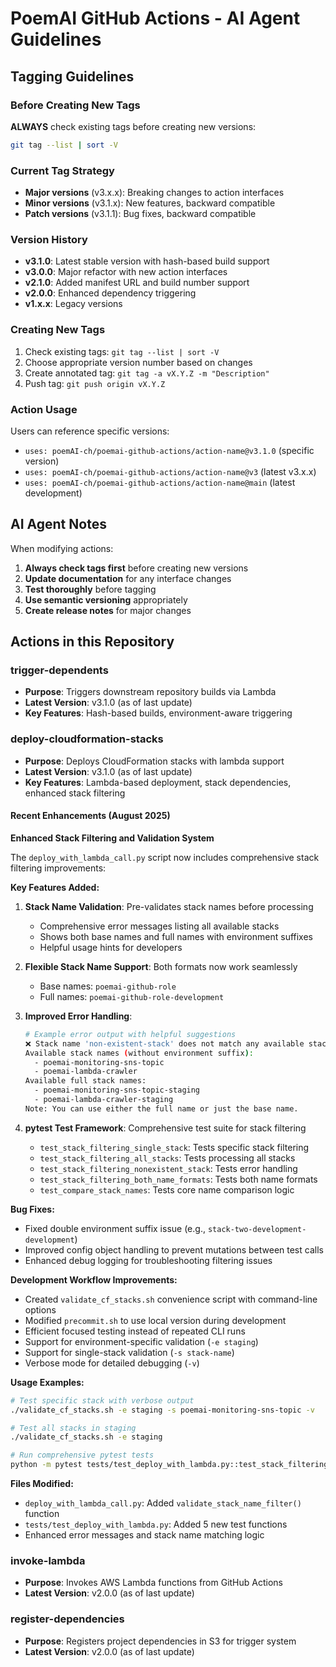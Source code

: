 # PoemAI GitHub Actions - AI Agent Guidelines

## Tagging Guidelines

### Before Creating New Tags

**ALWAYS** check existing tags before creating new versions:

```bash
git tag --list | sort -V
```

### Current Tag Strategy

- **Major versions** (v3.x.x): Breaking changes to action interfaces
- **Minor versions** (v3.1.x): New features, backward compatible
- **Patch versions** (v3.1.1): Bug fixes, backward compatible

### Version History

- **v3.1.0**: Latest stable version with hash-based build support
- **v3.0.0**: Major refactor with new action interfaces
- **v2.1.0**: Added manifest URL and build number support
- **v2.0.0**: Enhanced dependency triggering
- **v1.x.x**: Legacy versions

### Creating New Tags

1. Check existing tags: `git tag --list | sort -V`
2. Choose appropriate version number based on changes
3. Create annotated tag: `git tag -a vX.Y.Z -m "Description"`
4. Push tag: `git push origin vX.Y.Z`

### Action Usage

Users can reference specific versions:
- `uses: poemAI-ch/poemai-github-actions/action-name@v3.1.0` (specific version)
- `uses: poemAI-ch/poemai-github-actions/action-name@v3` (latest v3.x.x)
- `uses: poemAI-ch/poemai-github-actions/action-name@main` (latest development)

## AI Agent Notes

When modifying actions:
1. **Always check tags first** before creating new versions
2. **Update documentation** for any interface changes
3. **Test thoroughly** before tagging
4. **Use semantic versioning** appropriately
5. **Create release notes** for major changes

## Actions in this Repository

### trigger-dependents
- **Purpose**: Triggers downstream repository builds via Lambda
- **Latest Version**: v3.1.0 (as of last update)
- **Key Features**: Hash-based builds, environment-aware triggering

### deploy-cloudformation-stacks  
- **Purpose**: Deploys CloudFormation stacks with lambda support
- **Latest Version**: v3.1.0 (as of last update)
- **Key Features**: Lambda-based deployment, stack dependencies, enhanced stack filtering

#### Recent Enhancements (August 2025)

**Enhanced Stack Filtering and Validation System**

The `deploy_with_lambda_call.py` script now includes comprehensive stack filtering improvements:

**Key Features Added:**

1. **Stack Name Validation**: Pre-validates stack names before processing
   - Comprehensive error messages listing all available stacks
   - Shows both base names and full names with environment suffixes
   - Helpful usage hints for developers

2. **Flexible Stack Name Support**: Both formats now work seamlessly
   - Base names: `poemai-github-role`
   - Full names: `poemai-github-role-development`

3. **Improved Error Handling**: 
   ```bash
   # Example error output with helpful suggestions
   ❌ Stack name 'non-existent-stack' does not match any available stacks.
   Available stack names (without environment suffix):
     - poemai-monitoring-sns-topic
     - poemai-lambda-crawler
   Available full stack names:
     - poemai-monitoring-sns-topic-staging
     - poemai-lambda-crawler-staging
   Note: You can use either the full name or just the base name.
   ```

4. **pytest Test Framework**: Comprehensive test suite for stack filtering
   - `test_stack_filtering_single_stack`: Tests specific stack filtering
   - `test_stack_filtering_all_stacks`: Tests processing all stacks
   - `test_stack_filtering_nonexistent_stack`: Tests error handling
   - `test_stack_filtering_both_name_formats`: Tests both name formats
   - `test_compare_stack_names`: Tests core name comparison logic

**Bug Fixes:**
- Fixed double environment suffix issue (e.g., `stack-two-development-development`)
- Improved config object handling to prevent mutations between test calls
- Enhanced debug logging for troubleshooting filtering issues

**Development Workflow Improvements:**
- Created `validate_cf_stacks.sh` convenience script with command-line options
- Modified `precommit.sh` to use local version during development
- Efficient focused testing instead of repeated CLI runs
- Support for environment-specific validation (`-e staging`)
- Support for single-stack validation (`-s stack-name`)
- Verbose mode for detailed debugging (`-v`)

**Usage Examples:**
```bash
# Test specific stack with verbose output
./validate_cf_stacks.sh -e staging -s poemai-monitoring-sns-topic -v

# Test all stacks in staging
./validate_cf_stacks.sh -e staging  

# Run comprehensive pytest tests
python -m pytest tests/test_deploy_with_lambda.py::test_stack_filtering_* -v
```

**Files Modified:**
- `deploy_with_lambda_call.py`: Added `validate_stack_name_filter()` function
- `tests/test_deploy_with_lambda.py`: Added 5 new test functions
- Enhanced error messages and stack name matching logic

### invoke-lambda
- **Purpose**: Invokes AWS Lambda functions from GitHub Actions
- **Latest Version**: v2.0.0 (as of last update)

### register-dependencies
- **Purpose**: Registers project dependencies in S3 for trigger system
- **Latest Version**: v2.0.0 (as of last update)
